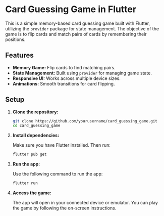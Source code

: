 # Card Guessing Game in Flutter

This is a simple memory-based card guessing game built with Flutter, utilizing the `provider` package for state management. The objective of the game is to flip cards and match pairs of cards by remembering their positions.

## Features

- **Memory Game:** Flip cards to find matching pairs.
- **State Management:** Built using `provider` for managing game state.
- **Responsive UI:** Works across multiple device sizes.
- **Animations:** Smooth transitions for card flipping.

 ## Setup

1. **Clone the repository:**

    ```bash
    git clone https://github.com/yourusername/card_guessing_game.git
    cd card_guessing_game
    ```

2. **Install dependencies:**

    Make sure you have Flutter installed. Then run:

    ```bash
    flutter pub get
    ```

3. **Run the app:**

    Use the following command to run the app:

    ```bash
    flutter run
    ```

4. **Access the game:**

    The app will open in your connected device or emulator. You can play the game by following the on-screen instructions.



